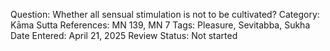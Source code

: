 Question: Whether all sensual stimulation is not to be cultivated?
Category: Kāma
Sutta References: MN 139, MN 7
Tags: Pleasure, Sevitabba, Sukha
Date Entered: April 21, 2025
Review Status: Not started